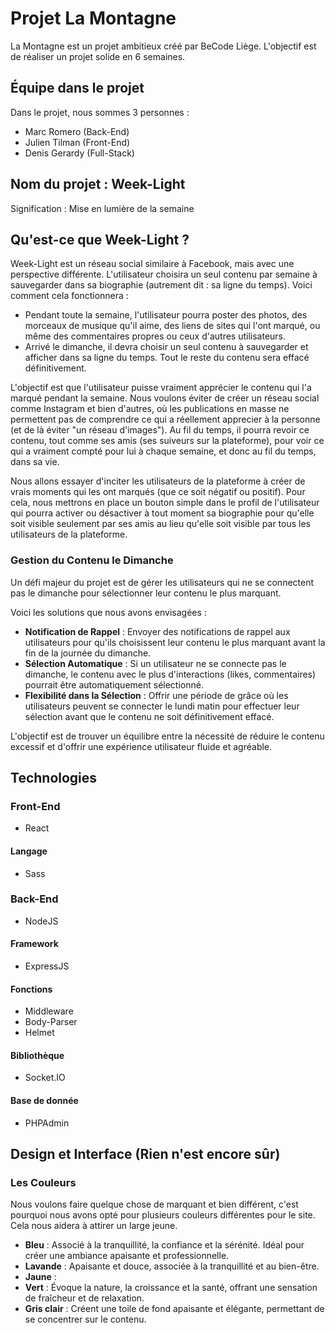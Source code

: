 # Projet La Montagne

La Montagne est un projet ambitieux créé par BeCode Liège. L'objectif est de réaliser un projet solide en 6 semaines.

## Équipe dans le projet

Dans le projet, nous sommes 3 personnes :

- Marc Romero (Back-End)
- Julien Tilman (Front-End)
- Denis Gerardy (Full-Stack)

## Nom du projet : Week-Light

Signification : Mise en lumière de la semaine

## Qu'est-ce que Week-Light ?

Week-Light est un réseau social similaire à Facebook, mais avec une perspective différente. L'utilisateur choisira un seul contenu par semaine à sauvegarder dans sa biographie (autrement dit : sa ligne du temps). Voici comment cela fonctionnera :

- Pendant toute la semaine, l'utilisateur pourra poster des photos, des morceaux de musique qu'il aime, des liens de sites qui l'ont marqué, ou même des commentaires propres ou ceux d'autres utilisateurs.
- Arrivé le dimanche, il devra choisir un seul contenu à sauvegarder et afficher dans sa ligne du temps. Tout le reste du contenu sera effacé définitivement.

L'objectif est que l'utilisateur puisse vraiment apprécier le contenu qui l'a marqué pendant la semaine. Nous voulons éviter de créer un réseau social comme Instagram et bien d'autres, où les publications en masse ne permettent pas de comprendre ce qui a réellement apprecier à la personne (et de là éviter "un réseau d'images"). Au fil du temps, il pourra revoir ce contenu, tout comme ses amis (ses suiveurs sur la plateforme), pour voir ce qui a vraiment compté pour lui à chaque semaine, et donc au fil du temps, dans sa vie.

Nous allons essayer d'inciter les utilisateurs de la plateforme à créer de vrais moments qui les ont marqués (que ce soit négatif ou positif). Pour cela, nous mettrons en place un bouton simple dans le profil de l'utilisateur qui pourra activer ou désactiver à tout moment sa biographie pour qu'elle soit visible seulement par ses amis au lieu qu'elle soit visible par tous les utilisateurs de la plateforme.

### Gestion du Contenu le Dimanche

Un défi majeur du projet est de gérer les utilisateurs qui ne se connectent pas le dimanche pour sélectionner leur contenu le plus marquant.

Voici les solutions que nous avons envisagées :

- **Notification de Rappel** : Envoyer des notifications de rappel aux utilisateurs pour qu'ils choisissent leur contenu le plus marquant avant la fin de la journée du dimanche.
- **Sélection Automatique** : Si un utilisateur ne se connecte pas le dimanche, le contenu avec le plus d'interactions (likes, commentaires) pourrait être automatiquement sélectionné.
- **Flexibilité dans la Sélection** : Offrir une période de grâce où les utilisateurs peuvent se connecter le lundi matin pour effectuer leur sélection avant que le contenu ne soit définitivement effacé.

L'objectif est de trouver un équilibre entre la nécessité de réduire le contenu excessif et d'offrir une expérience utilisateur fluide et agréable.

## Technologies

### Front-End

- React

#### Langage

- Sass

### Back-End

- NodeJS

#### Framework

- ExpressJS

#### Fonctions

- Middleware
- Body-Parser
- Helmet

#### Bibliothèque

- Socket.IO

#### Base de donnée

- PHPAdmin

## Design et Interface (Rien n'est encore sûr)

### Les Couleurs

Nous voulons faire quelque chose de marquant et bien différent, c'est pourquoi nous avons opté pour plusieurs couleurs différentes pour le site. Cela nous aidera à attirer un large jeune.

- **Bleu** : Associé à la tranquillité, la confiance et la sérénité. Idéal pour créer une ambiance apaisante et professionnelle.
- **Lavande** : Apaisante et douce, associée à la tranquillité et au bien-être.
- **Jaune** :
- **Vert** : Évoque la nature, la croissance et la santé, offrant une sensation de fraîcheur et de relaxation.
- **Gris clair** : Créent une toile de fond apaisante et élégante, permettant de se concentrer sur le contenu.
